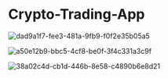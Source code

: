 # Crypto-Trading-App
![dad9a1f7-fee3-481a-9fb9-f0f2e35b05a5](https://user-images.githubusercontent.com/80398950/143040352-dcff8c23-661b-452f-bf9e-cdf8d1e7973a.jpg)

![a50e12b9-bbc5-4cf8-be0f-3f4c331a3c9f](https://user-images.githubusercontent.com/80398950/143040504-7a53e79c-3293-46b9-96fc-8d2d7d33d109.jpg)

![38a02c4d-cb1d-446b-8e58-c4890b6e8d21](https://user-images.githubusercontent.com/80398950/143040619-d4bcbe28-ec61-4790-8cc8-56fb7f7213d6.jpg)
